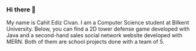 ### Hi there 👋
My name is Cahit Ediz Civan. I am a Computer Science student at Bilkent University.
Below, you can find a 2D tower defense game developed with Java and a second-hand sales social network website developed with MERN. Both of them are school projects done with a team of 5.
<!--
**Edizc/Edizc** is a ✨ _special_ ✨ repository because its `README.md` (this file) appears on your GitHub profile.

Here are some ideas to get you started:

- 🔭 I’m currently working on ...
- 🌱 I’m currently learning ...
- 👯 I’m looking to collaborate on ...
- 🤔 I’m looking for help with ...
- 💬 Ask me about ...
- 📫 How to reach me: ...
- 😄 Pronouns: ...
- ⚡ Fun fact: ...
-->
